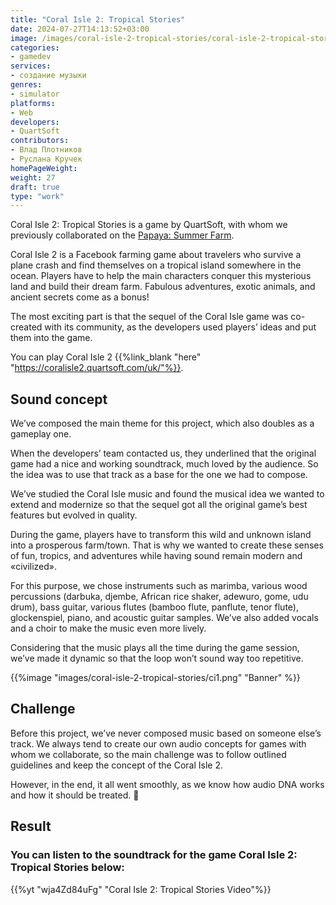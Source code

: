 ```yaml
---
title: "Coral Isle 2: Tropical Stories"
date: 2024-07-27T14:13:52+03:00
image: /images/coral-isle-2-tropical-stories/coral-isle-2-tropical-stories-thumb.webp
categories:
- gamedev
services:
- создание музыки
genres:
- simulator
platforms:
- Web
developers:
- QuartSoft
contributors:
- Влад Плотников
- Руслана Кручек
homePageWeight:
weight: 27
draft: true
type: "work"
---
```


Coral Isle 2: Tropical Stories is a game by QuartSoft, with whom we previously collaborated on the [Papaya: Summer Farm](papaya-summer-farm).

Coral Isle 2 is a Facebook farming game about travelers who survive a plane crash and find themselves on a tropical island somewhere in the ocean. Players have to help the main characters conquer this mysterious land and build their dream farm. Fabulous adventures, exotic animals, and ancient secrets come as a bonus!

The most exciting part is that the sequel of the Coral Isle game was co-created with its community, as the developers used players’ ideas and put them into the game.

You can play Coral Isle 2 {{%link_blank "here" "https://coralisle2.quartsoft.com/uk/"%}}.

## Sound concept

We’ve composed the main theme for this project, which also doubles as a gameplay one.

When the developers’ team contacted us, they underlined that the original game had a nice and working soundtrack, much loved by the audience. So the idea was to use that track as a base for the one we had to compose.

We’ve studied the Coral Isle music and found the musical idea we wanted to extend and modernize so that the sequel got all the original game’s best features but evolved in quality.

During the game, players have to transform this wild and unknown island into a prosperous farm/town. That is why we wanted to create these senses of fun, tropics, and adventures while having sound remain modern and «civilized».

For this purpose, we chose instruments such as marimba, various wood percussions (darbuka, djembe, African rice shaker, adewuro, gome, udu drum), bass guitar, various flutes (bamboo flute, panflute, tenor flute), glockenspiel, piano, and acoustic guitar samples. We’ve also added vocals and a choir to make the music even more lively. 

Considering that the music plays all the time during the game session, we’ve made it dynamic so that the loop won’t sound way too repetitive.

{{%image "images/coral-isle-2-tropical-stories/ci1.png" "Banner" %}}

## Challenge

Before this project, we’ve never composed music based on someone else’s track. We always tend to create our own audio concepts for games with whom we collaborate, so the main challenge was to follow outlined guidelines and keep the concept of the Coral Isle 2.

However, in the end, it all went smoothly, as we know how audio DNA works and how it should be treated. 🙂

## Result

### You can listen to the soundtrack for the game Coral Isle 2: Tropical Stories below:

{{%yt "wja4Zd84uFg" "Coral Isle 2: Tropical Stories Video"%}}